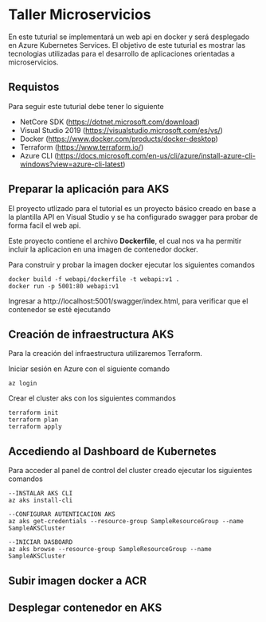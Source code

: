 # Taller Microservicios
En este tuturial se implementará un web api en docker y será desplegado en Azure Kubernetes Services. El objetivo de este tuturial
es mostrar las tecnologias utilizadas para el desarrollo de aplicaciones orientadas a microservicios.
## Requistos
Para seguir este tuturial debe tener lo siguiente
* NetCore SDK (https://dotnet.microsoft.com/download)
* Visual Studio 2019 (https://visualstudio.microsoft.com/es/vs/)
* Docker   (https://www.docker.com/products/docker-desktop)
* Terraform (https://www.terraform.io/)
* Azure CLI (https://docs.microsoft.com/en-us/cli/azure/install-azure-cli-windows?view=azure-cli-latest)
## Preparar la aplicación para AKS
El proyecto utlizado para el tutorial es un proyecto básico creado en base a la plantilla API en Visual Studio y se ha configurado swagger para probar de forma facil el web api. 
<p>Este proyecto contiene el archivo <b>Dockerfile</b>, el cual nos va ha permitir incluir la aplicacion en una imagen de contenedor docker.
<p> Para construir y probar la imagen docker ejecutar los siguientes comandos

```
docker build -f webapi/dockerfile -t webapi:v1 .
docker run -p 5001:80 webapi:v1
```

<p> Ingresar a http://localhost:5001/swagger/index.html, para verificar que el contenedor se esté ejecutando

## Creación de infraestructura AKS
Para la creación del infraestructura utilizaremos Terraform. 

<p>Iniciar sesión en Azure con el siguiente comando

```
az login
```

<p>Crear el cluster aks con los siguientes commandos

```
terraform init
terraform plan
terraform apply
```

## Accediendo al Dashboard de Kubernetes
Para acceder al panel de control del cluster creado ejecutar los siguientes comandos

```
--INSTALAR AKS CLI
az aks install-cli

--CONFIGURAR AUTENTICACION AKS
az aks get-credentials --resource-group SampleResourceGroup --name SampleAKSCluster

--INICIAR DASBOARD
az aks browse --resource-group SampleResourceGroup --name SampleAKSCluster
```

## Subir imagen docker a ACR

## Desplegar contenedor en AKS
 
